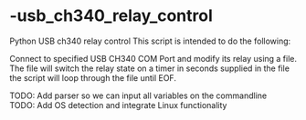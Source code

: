 # -usb_ch340_relay_control
Python USB ch340 relay control
This script is intended to do the following:  
  
Connect to specified USB CH340 COM Port and modify its relay using a file.  The file will switch the relay state on a timer in seconds supplied in the file the script will loop through the file until EOF.  
  
TODO:  Add parser so we can input all variables on the commandline  
TODO:  Add OS detection and integrate Linux functionality  
  

